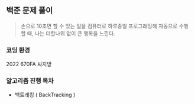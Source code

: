 ## 백준 문제 풀이
> 손으로 10초면 할 수 있는 일을 컴퓨터로 하루종일 프로그래밍해 자동으로 수행할 때, 나는 더할나위 없이 큰 행복을 느낀다.

### 코딩 환경
2022 670FA 싸지방

### 알고리즘 진행 목차
+ 백트래킹 ( BackTracking )
